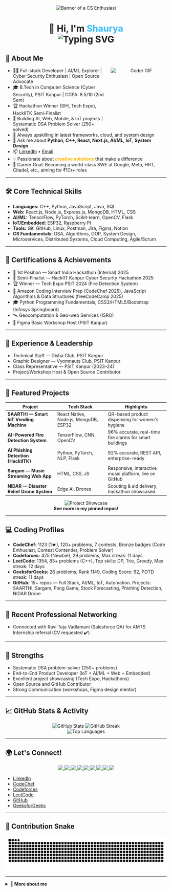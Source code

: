 <!-- Profile README for shaurya1606 -->
 
<p align="center">
  <img src="https://github.com/shauryasrivastava-1612/shauryasrivastava-1612/blob/main/cartoon-man-wearing-glasses_23-2151136784.webp" alt="Banner of a CS Enthusiast" width="320"/>
</p>
 
<h1 align="center">
  👋 Hi, I'm <span style="color:#36BCF7;">Shaurya</span><br/>
  <img src="https://readme-typing-svg.demolab.com?font=Poppins&size=28&pause=1000&color=36BCF7&center=true&vCenter=true&width=500&lines=Welcome+to+my+GitHub+Profile!;Full-stack+Developer;AI+%26+ML+Enthusiast;Open+Source+Contributor" alt="Typing SVG" />
</h1>


## 🚀 About Me

<div align="center">
  <img align="right" src="https://media.giphy.com/media/qgQUggAC3Pfv687qPC/giphy.gif" width="175" height="175" alt="Coder GIF" />
</div>
 
- 🧑‍💻 Full-stack Developer | AI/ML Explorer | Cyber Security Enthusiast | Open Source Advocate
- 🎓 B.Tech in Computer Science (Cyber Security), PSIT Kanpur | CGPA: 8.5/10 (2nd Sem)
- 🏆 Hackathon Winner (SIH, Tech Expo), HackIITK Semi-Finalist
- 🔭 Building AI, Web, Mobile, & IoT projects | Systematic DSA Problem Solver (250+ solved)
- 🌱 Always upskilling in latest frameworks, cloud, and system design
- 💬 Ask me about **Python, C++, React, Next.js, AI/ML, IoT, System Design**
- 📫 [LinkedIn](https://www.linkedin.com/in/shaurya1606/) • [Email](mailto:shaurya1606@gmail.com)
- 💡 Passionate about <b style="color:#ffb703;">creative solutions</b> that make a difference
- 🎯 Career Goal: Becoming a world-class SWE at Google, Meta, HRT, Citadel, etc., aiming for ₹1Cr+ roles

---

## 🛠️ Core Technical Skills

- **Languages:** C++, Python, JavaScript, Java, SQL
- **Web:** React.js, Node.js, Express.js, MongoDB, HTML, CSS
- **AI/ML:** TensorFlow, PyTorch, Scikit-learn, OpenCV, Flask
- **IoT/Embedded:** ESP32, Raspberry Pi
- **Tools:** Git, GitHub, Linux, Postman, Jira, Figma, Notion
- **CS Fundamentals:** DSA, Algorithms, OOP, System Design, Microservices, Distributed Systems, Cloud Computing, Agile/Scrum

---

## 🏅 Certifications & Achievements

- 🥇 1st Position — Smart India Hackathon (Internal) 2025
- 🥈 Semi-Finalist — HackIIT Kanpur Cyber Security Hackathon 2025
- 🏆 Winner — Tech Expo PSIT 2024 (Fire Detection System)
- 🥉 Amazon Coding Interview Prep (CodeChef 2025), JavaScript Algorithms & Data Structures (freeCodeCamp 2025)
- 🎓 Python Programming Fundamentals, CSS3/HTML5/Bootstrap (Infosys Springboard)
- 🛰️ Geocomputation & Geo-web Services (ISRO)
- 🏅 Figma Basic Workshop Host (PSIT Kanpur)

---

## 💼 Experience & Leadership

- Technical Staff — Disha Club, PSIT Kanpur
- Graphic Designer — Vyomnauts Club, PSIT Kanpur
- Class Representative — PSIT Kanpur (2023–24)
- Project/Workshop Host & Open Source Contributor

---

## 🚀 Featured Projects

| Project | Tech Stack | Highlights |
|---------|------------|------------|
| **SAARTHI — Smart IoT Vending Machine** | React Native, Node.js, MongoDB, ESP32 | QR-based product dispensing for women's hygiene |
| **AI-Powered Fire Detection System** | TensorFlow, CNN, OpenCV | 96% accurate, real-time fire alarms for smart buildings |
| **AI Phishing Detection (HackIITK)** | Python, PyTorch, NLP, Flask | 92% accurate, REST API, enterprise-ready |
| **Sargam — Music Streaming Web App** | HTML, CSS, JS | Responsive, interactive music platform, live on GitHub |
| **NIDAR — Disaster Relief Drone System** | Edge AI, Drones | Scouting & aid delivery, hackathon showcased |

<p align="center">
  <img src="https://github.com/shaurya1606/shaurya1606/assets/984049870/project-showcase.gif" alt="Project Showcase" width="400"/>
  <br/>
  <b>See more in my pinned repos!</b>
</p>

---

## 💻 Coding Profiles

- **CodeChef:** 1123 (1★), 120+ problems, 7 contests, Bronze badges (Code Enthusiast, Contest Contender, Problem Solver)
- **Codeforces:** 425 (Newbie), 29 problems, Max streak: 11 days
- **LeetCode:** 1354, 83+ problems (C++), Top skills: DP, Trie, Greedy, Max streak: 12 days
- **GeeksforGeeks:** 26 problems, Rank 1149, Coding Score: 92, POTD streak: 11 days
- **GitHub:** 15+ repos — Full Stack, AI/ML, IoT, Automation. Projects: SAARTHI, Sargam, Pong Game, Stock Forecasting, Phishing Detection, NIDAR Drone

---

## 👥 Recent Professional Networking

- Connected with Ravi Teja Vadlamani (Salesforce QA) for AMTS Internship referral (CV requested ✔️)

---

## 📌 Strengths

- Systematic DSA problem-solver (250+ problems)
- End-to-End Product Developer (IoT + AI/ML + Web + Embedded)
- Excellent project showcasing (Tech Expo, Hackathons)
- Open Source and GitHub Contributor
- Strong Communication (workshops, Figma design mentor)

---

## 📈 GitHub Stats & Activity

<div align="center">
  <img src="https://github-readme-stats.vercel.app/api?username=shaurya1606&show_icons=true&theme=radical" alt="GitHub Stats" height="170"/>
  <img src="https://github-readme-streak-stats.herokuapp.com/?user=shaurya1606&theme=radical" alt="GitHub Streak" height="170"/>
  <br/>
  <img src="https://github-readme-stats.vercel.app/api/top-langs/?username=shaurya1606&layout=compact&theme=radical" alt="Top Languages" height="120"/>
</div>

---

## 🌍 Let's Connect!

<p align="center">
  <a href="https://www.linkedin.com/in/shaurya1606/" target="_blank">
    <img src="https://img.shields.io/badge/LinkedIn-blue?style=for-the-badge&logo=linkedin" />
  </a>
  <a href="mailto:shaurya1606@gmail.com" target="_blank">
    <img src="https://img.shields.io/badge/Gmail-red?style=for-the-badge&logo=gmail&logoColor=white" />
  </a>
  <a href="https://twitter.com/shaurya_1606" target="_blank">
    <img src="https://img.shields.io/badge/Twitter-1DA1F2?style=for-the-badge&logo=twitter&logoColor=white" />
  </a>
  <a href="https://shaurya1606.dev" target="_blank">
    <img src="https://img.shields.io/badge/Portfolio-36BCF7?style=for-the-badge&logo=vercel&logoColor=white" />
  </a>
  <a href="https://github.com/shaurya1606?tab=repositories" target="_blank">
    <img src="https://img.shields.io/badge/GitHub-181717?style=for-the-badge&logo=github&logoColor=white" />
  </a>
  <a href="https://www.codechef.com/users/shaurya1612" target="_blank">
    <img src="https://img.shields.io/badge/CodeChef-5B4638?style=for-the-badge&logo=codechef&logoColor=white" />
  </a>
  <a href="https://codeforces.com/profile/shaurya0616" target="_blank">
    <img src="https://img.shields.io/badge/Codeforces-1F8ACB?style=for-the-badge&logo=codeforces&logoColor=white" />
  </a>
  <a href="https://leetcode.com/u/shaurya1606/" target="_blank">
    <img src="https://img.shields.io/badge/LeetCode-FFA116?style=for-the-badge&logo=leetcode&logoColor=white" />
  </a>
  <a href="https://www.geeksforgeeks.org/user/shaurya1606/" target="_blank">
    <img src="https://img.shields.io/badge/GeeksforGeeks-0F9D58?style=for-the-badge&logo=geeksforgeeks&logoColor=white" />
  </a>
</p>

- [LinkedIn](https://www.linkedin.com/in/shaurya1606/)
- [CodeChef](https://www.codechef.com/users/shaurya1612)
- [Codeforces](https://codeforces.com/profile/shaurya0616)
- [LeetCode](https://leetcode.com/u/shaurya1606/)
- [GitHub](https://github.com/shaurya1606?tab=repositories)
- [GeeksforGeeks](https://www.geeksforgeeks.org/user/shaurya1606/)

---

## 🐍 Contribution Snake

<p align="center">
    <img src="https://github.com/shaurya1606/shaurya1606/blob/output/github-snake-dark.svg" alt="git hub snake contribution" />
</p>

---

<details>
  <summary>📌 <b>More about me</b></summary>
  <ul>
    <li>⚡ <b>Fun Fact:</b> I blend technology and creativity to solve real-world problems!</li>
    <li>🧠 Always up for a challenge and open to collaboration!</li>
    <li>🎨 In my free time, I enjoy digital art, music, and chess.</li>
    <li>🔗 I love connecting with fellow devs and creators—let's build something awesome!</li>
  </ul>
</details>

<!--
✨ Customization ideas:
- Add animated illustrations from LottieFiles (use a GIF fallback if Lottie doesn't render).
- Consider using GitHub Readme Widgets for latest blog posts, quotes, or achievements.
- Add shields for certifications or communities.
-->
